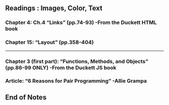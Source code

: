 ## Readings : Images, Color, Text

### Chapter 4: Ch.4 “Links” (pp.74-93) -From the Duckett HTML book


### Chapter 15: “Layout” (pp.358-404)


*** 

### Chapter 3 (first part): “Functions, Methods, and Objects” (pp.86-99 ONLY) -From the Duckett JS book


### Article: “6 Reasons for Pair Programming” -Allie Grampa

 ## End of Notes
